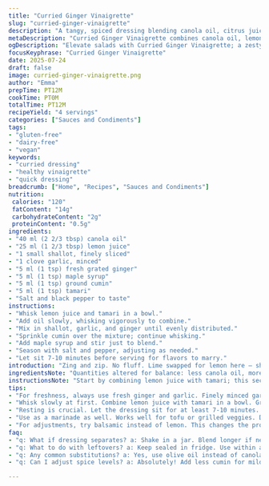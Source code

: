 ```yaml
---
title: "Curried Ginger Vinaigrette"
slug: "curried-ginger-vinaigrette"
description: "A tangy, spiced dressing blending canola oil, citrus juice, and aromatic spices with a hint of sweetness. Quick to whip up, versatile for salads or as a dip. Contains fresh aromatics, subtle heat from cumin, and a twist of maple syrup replacing honey. Mild with a citrusy punch and warms with ginger and spices. No dairy, nuts, or gluten. Slight adjustments to quantities and seasoning proportions. A fresh take on classic vinaigrette with a touch of umami from tamari. Bright green onions and garlic provide sharpness. Stir briskly to emulsify and season to your taste."
metaDescription: "Curried Ginger Vinaigrette combines canola oil, lemon juice, and spices for a tangy, allergy-friendly dressing perfect for salads and dips."
ogDescription: "Elevate salads with Curried Ginger Vinaigrette; a zesty blend of ginger, tamari, and maple syrup, perfect for various dishes."
focusKeyphrase: "Curried Ginger Vinaigrette"
date: 2025-07-24
draft: false
image: curried-ginger-vinaigrette.png
author: "Emma"
prepTime: PT12M
cookTime: PT0M
totalTime: PT12M
recipeYield: "4 servings"
categories: ["Sauces and Condiments"]
tags:
- "gluten-free"
- "dairy-free"
- "vegan"
keywords:
- "curried dressing"
- "healthy vinaigrette"
- "quick dressing"
breadcrumb: ["Home", "Recipes", "Sauces and Condiments"]
nutrition: 
 calories: "120"
 fatContent: "14g"
 carbohydrateContent: "2g"
 proteinContent: "0.5g"
ingredients:
- "40 ml (2 2/3 tbsp) canola oil"
- "25 ml (1 2/3 tbsp) lemon juice"
- "1 small shallot, finely sliced"
- "1 clove garlic, minced"
- "5 ml (1 tsp) fresh grated ginger"
- "5 ml (1 tsp) maple syrup"
- "5 ml (1 tsp) ground cumin"
- "5 ml (1 tsp) tamari"
- "Salt and black pepper to taste"
instructions:
- "Whisk lemon juice and tamari in a bowl."
- "Add oil slowly, whisking vigorously to combine."
- "Mix in shallot, garlic, and ginger until evenly distributed."
- "Sprinkle cumin over the mixture; continue whisking."
- "Add maple syrup and stir just to blend."
- "Season with salt and pepper, adjusting as needed."
- "Let sit 7-10 minutes before serving for flavors to marry."
introduction: "Zing and zip. No fluff. Lime swapped for lemon here — sharper, punchier. Cumin over curry powder. Maple syrup instead of honey, deeper sweetness. Tamari adds umami, salty hit. Quick assembly, no cook. Ginger jazzes it up. Shallots take the place of scallions — milder, smoother edges. Garlic firm, sharp. Oil quantity tweaked, a little more juice, less oil. Blending sharp with sweet and earthy. Shake or whisk. Rest it 10 minutes or so. Raw, fresh, bright. Toss onto greens, drizzle over roasted veg, or dollop beside grilled tofu. Simple, fast, anti-boring. No nuts or dairy involved — all allergy-friendly. Gluten-free too. Just ingredients doing their thing. Bold but not overpowering. Versatile. Light yet punchy."
ingredientsNote: "Quantities altered for balance: less canola oil, more lemon juice to heighten acidity, adding depth. Shallots chosen over scallions for a more subtle onion undertone — less grassy, more complex. Maple syrup swapped for honey, bringing an earthier sweetness that melds smoothly with cumin's warmth. Tamari replaces plain salt, gives robust umami boost and saltiness, enhancing complexity. Fresh ginger stays — indispensable for brightness and bite. Garlic minced finely helps disperse flavor evenly. Spices remain restrained, cumin instead of curry powder to preserve mild but aromatic feel, less overwhelming. The balance focuses on freshness and layering flavors without masking any single element. Measurements slightly rounded for ease. Salt and pepper left adjustable for personal taste."
instructionsNote: "Start by combining lemon juice with tamari; this sectional mix creates the acidic and savory base. Slowly whisk in the oil to form a light emulsion—go slow to avoid separation. Folding in finely sliced shallots with garlic and ginger next distributes their freshness throughout. Sprinkle cumin evenly; do not overmix to preserve texture contrast from shallots. Introduce maple syrup afterwards to maintain sweetness balance without overpowering acidity. Season with salt and pepper last, testing as you go; flavors should be lively but harmonious. Let mixture rest 7-10 minutes to meld ingredients and soften raw shallot edges. No heat needed; served raw. Can shake in a sealed jar instead of whisking for ease. Use within a day for brightness preservation. Re-whisk before use if separation occurs. Works as salad dressing, marinade base, or dip star. Adjustment flexibility—use balsamic vinegar swap for lemon for earthier tone if desired."
tips:
- "For freshness, always use fresh ginger and garlic. Finely minced garlic spreads flavor. Grate ginger for more zing. Shallots bring a smooth finish. Adjust garlic amounts based on preference. Use less if sharp tastes overpower."
- "Whisk slowly at first. Combine lemon juice with tamari in a bowl. Gradually add oil, whisking quickly to emulsify. Watch the consistency. Too fast leads to separation. Blend until creamy but still light. This gives a delicate mix."
- "Resting is crucial. Let the dressing sit for at least 7-10 minutes. This marries the flavors. A simple rest, undisturbed, allows shallots to soften. Brightness enhances. Flavors meld beautifully, creating a more cohesive taste."
- "Use as a marinade as well. Works well for tofu or grilled veggies. Depth of flavor adds to protein dishes. Drizzle over roasted or steamed foods too. Versatile uses; a multi-tasking sauce."
- "For adjustments, try balsamic instead of lemon. This changes the profile. Earthier outcome, richer notes. Also, you can play with spices. Paprika or chili flakes can add a kick. Just consider balance each time."
faq:
- "q: What if dressing separates? a: Shake in a jar. Blend longer if necessary. Can whisk again. Sauce consistency should hold well, if too thick add more lemon juice. Always check before use."
- "q: What to do with leftovers? a: Keep sealed in fridge. Use within a day for best freshness. Can extend up to three days. But flavors will dull. Always rewhisk before serving."
- "q: Any common substitutions? a: Yes, use olive oil instead of canola for richer taste. Add a dash of vinegar for extra tang, if desired. Adjust seasoning to taste."
- "q: Can I adjust spice levels? a: Absolutely! Add less cumin for milder flavor. If more zest needed, include a bit of cayenne or black pepper. Experiment based on preference."

---
```

